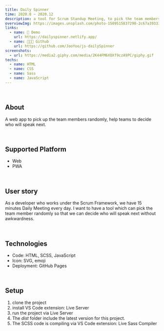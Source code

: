 ```yaml
---
title: Daily Spinner
time: 2020.8 ~ 2020.12
description: a tool for Scrum Standup Meeting, to pick the team members randomly, help the team to decide who will speak next
overviewImg: https://images.unsplash.com/photo-1509515837298-2c67a3933321?ixlib=rb-1.2.1&ixid=eyJhcHBfaWQiOjEyMDd9&auto=format&fit=crop&w=934&q=80
links:
  - name: 🚀 Demo
    url: https://dailyspinner.netlify.app/
  - name: 👨🏻‍💻 Github
    url: https://github.com/JooYoo/js-dailySpinner
screenshots:
  - url: https://media2.giphy.com/media/2K44FM6XOXf9czA9PC/giphy.gif
techs:
  - name: HTML
  - name: CSS
  - name: Sass
  - name: JavaScript
---
```


<WidgetsMdHeader :title="title" :time="time" :links="links"></WidgetsMdHeader>

<v-container>

<WidgetsMdScreenshot :screenshots="screenshots"></WidgetsMdScreenshot>

<br/>

## About

A web app to pick up the team members randomly, help teams to decide who will speak next.

<br/>

## Supported Platform

- Web
- PWA

<br/>

## User story

As a developer who works under the Scrum Framework, we have 15 minutes Daily Meeting every day. I want to have a tool which can pick the team member randomly so that we can decide who will speak next without awkwardness.

<br/>

## Technologies

- Code: HTML, SCSS, JavaScript
- Icon: SVG, emoji
- Deployment: GitHub Pages

<br/>

## Setup

1. clone the project
2. install VS Code extension: Live Server
3. run the project via Live Server
4. The _dist_ folder include the latest version for this project.
5. The SCSS code is compiling via VS Code extension: Live Sass Compiler

<br/>

</v-container>
